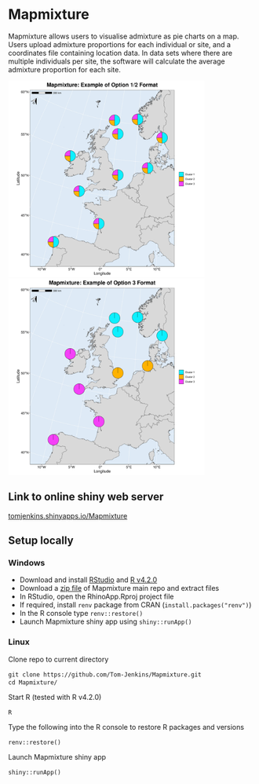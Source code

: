 # Mapmixture
Mapmixture allows users to visualise admixture as pie charts on a map. Users upload admixture proportions for each individual or site, and a coordinates file containing location data. In data sets where there are multiple individuals per site, the software will calculate the average admixture proportion for each site.

<p class="float-left">
  <img src="app/static/img/Mapmixture1.jpeg" width="400px">
  <img src="app/static/img/Mapmixture2.jpeg" width="400px">
</p>

## Link to online shiny web server
<a href="https://tomjenkins.shinyapps.io/mapmixture/" target="_blank">tomjenkins.shinyapps.io/Mapmixture</a>

## Setup locally

### Windows

- Download and install [RStudio](https://posit.co/download/rstudio-desktop/) and [R v4.2.0](https://cran.r-project.org/bin/windows/base/old/4.2.0/)
- Download a [zip file](https://github.com/Tom-Jenkins/Mapmixture/archive/refs/heads/main.zip) of Mapmixture main repo and extract files
- In RStudio, open the RhinoApp.Rproj project file
- If required, install `renv` package from CRAN (`install.packages("renv")`)
- In the R console type `renv::restore()`
- Launch Mapmixture shiny app using `shiny::runApp()`

### Linux
Clone repo to current directory
```
git clone https://github.com/Tom-Jenkins/Mapmixture.git
cd Mapmixture/
```

Start R (tested with R v4.2.0)
```
R
```

Type the following into the R console to restore R packages and versions
```
renv::restore()
```

Launch Mapmixture shiny app
```
shiny::runApp()
```
